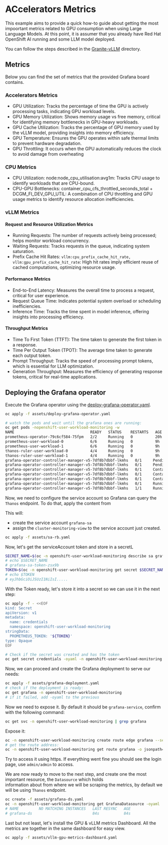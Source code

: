 # ACcelerators Metrics

This example aims to provide a quick how-to guide about getting the most impoortant metrics related to GPU consumption when using Large Language Models.
At this point, it is assumer that you already have Red Hat OpenShift AI running and some LLM model deployed.

You can follow the steps described in the [Granite-vLLM](../Granite-vLLM/) directory.


## Metrics

Below you can find the set of metrics that the provided Grafana board contains.

### Accelerators Metrics
- GPU Utilization: Tracks the percentage of time the GPU is actively processing tasks, indicating GPU workload levels.
- GPU Memory Utilization: Shows memory usage vs free memory, critical for identifying memory bottlenecks in GPU-heavy workloads.
- GPU Cache Utilization: Tracks the percentage of GPU memory used by the vLLM model, providing insights into memory efficiency.
- GPU Temperature: Ensures the GPU operates within safe thermal limits to prevent hardware degradation.
- GPU Throttling: It occurs when the GPU automatically reduces the clock to avoid damage from overheating


###  CPU Metrics
- CPU Utilization: node:node_cpu_utilisation:avg1m: Tracks CPU usage to identify workloads that are CPU-bound.
- CPU-GPU Bottlenecks: container_cpu_cfs_throttled_seconds_total + DCGM_FI_DEV_GPU_UTIL: A combination of CPU throttling and GPU usage metrics to identify resource allocation inefficiencies.
 
 
### vLLM Metrics
#### Request and Resource Utilization Metrics
- Running Requests: The number of requests actively being processed; helps monitor workload concurrency.
- Waiting Requests: Tracks requests in the queue, indicating system saturation.
- Prefix Cache Hit Rates: `vllm:cpu_prefix_cache_hit_rate, vllm:gpu_prefix_cache_hit_rate`: High hit rates imply efficient reuse of cached computations, optimizing resource usage.

#### Performance Metrics
- End-to-End Latency: Measures the overall time to process a request, critical for user experience.
- Request Queue Time: Indicates potential system overload or scheduling inefficiencies.
- Inference Time: Tracks the time spent in model inference, offering insights into processing efficiency.

#### Throughput Metrics 
- Time To First Token (TTFT): The time taken to generate the first token in a response.
- Time Per Output Token (TPOT): The average time taken to generate each output token.
- Prompt Throughput: Tracks the speed of processing prompt tokens, which is essential for LLM optimization.
- Generation Throughput: Measures the efficiency of generating response tokens, critical for real-time applications.


## Deploying the Grafana operator

Execute the Grafana operator using the [deploy-grafana-operator.yaml](assets/deploy-grafana-operator.yaml).
```bash
oc apply -f assets/deploy-grafana-operator.yaml

# watch the pods and wait until the grafana ones are running:
oc get pods -nopenshift-user-workload-monitoring -w
NAME                                  READY   STATUS    RESTARTS   AGE
prometheus-operator-79c6cf584-75fpm   2/2     Running   0          20h
prometheus-user-workload-0            6/6     Running   0          9h
prometheus-user-workload-1            6/6     Running   0          9h
thanos-ruler-user-workload-0          4/4     Running   0          9h
thanos-ruler-user-workload-1          4/4     Running   0          9h
grafana-operator-controller-manager-v5-7df8b7dbbf-lkmhs   0/1     Pending   0          0s
grafana-operator-controller-manager-v5-7df8b7dbbf-lkmhs   0/1     Pending   0          0s
grafana-operator-controller-manager-v5-7df8b7dbbf-lkmhs   0/1     ContainerCreating   0          0s
grafana-operator-controller-manager-v5-7df8b7dbbf-lkmhs   0/1     ContainerCreating   0          0s
grafana-operator-controller-manager-v5-7df8b7dbbf-lkmhs   0/1     ContainerCreating   0          1s
grafana-operator-controller-manager-v5-7df8b7dbbf-lkmhs   0/1     Running             0          3s
grafana-operator-controller-manager-v5-7df8b7dbbf-lkmhs   1/1     Running             0          10s
```

Now, we need to configure the service account so Grafana can query the `Thanos` endpoint.
To do that, apply the content from [](assets/sa-rb.yaml)

This will:
- create the service account `grafana-sa`
- assign the `cluster-monitoring-view` to the service account just created.

```bash
oc apply -f assets/sa-rb.yaml
```

Now, let's get the serviceAccount token and store in a secretL
```Bash
SECRET_NAME=$(oc -n openshift-user-workload-monitoring describe sa grafana-sa | awk '/Tokens/{ print $2 }')
# echo $SECRET_NAME
# grafana-sa-token-zsx9b
TOKEN=$(oc -n openshift-user-workload-monitoring get secret $SECRET_NAME --template='{{ .data.token | base64decode }}')
# echo $TOKEN
# eyJhbGciOiJSUzI1NiIsI.....
```

With the Token ready, let's store it into a secret so we can use it in the next step:
```bash
oc apply -f - <<EOF
kind: Secret
apiVersion: v1
metadata:
  name: credentials
  namespace: openshift-user-workload-monitoring
stringData:
  PROMETHEUS_TOKEN: '${TOKEN}'
type: Opaque
EOF

# Check if the secret was created and has the token
oc get secret credentials -oyaml -n openshift-user-workload-monitoring
```

Now, we can proceed and create the Grafana deployment to serve our needs:

```bash
oc apply -f assets/grafana-deployment.yaml
# check if the deployment is ready:
oc get grafana -n openshift-user-workload-monitoring
# if it failed, add -oyaml to the previous
```

Now we need to expose it. By default it should be `grafana-service`, confirm with the following command:
```bash
oc get svc -n openshift-user-workload-monitoring | grep grafana
```

Expose it:

```bash
oc -n openshift-user-workload-monitoring create route edge grafana --service=grafana-service --insecure-policy=Redirect
# get the route address:
oc -n openshift-user-workload-monitoring get route grafana -o jsonpath='{.spec.host}'
```

Try to access it using https. If everything went fine you should see the login page, use `admin/admin` to access.


We are now ready to move to the next step, and create one the most important resource, the `Datasource` which holds  
information about from where we will be scraping the metrics, by default we will be using `Thanos` endpoint.
```bash
oc create -f assets/grafana-ds.yaml
oc -n openshift-user-workload-monitoring get GrafanaDatasource -oyaml
# NAME         NO MATCHING INSTANCES   LAST RESYNC   AGE
# grafana-ds                           84s           84s
```


Last but not least, let's install the GPU & vLLM metrics Dashboard.
All the metrics are together in the same dashboard for easy view.
```bash
oc apply -f assets/vllm-gpu-metrics-dashboard.yaml
```